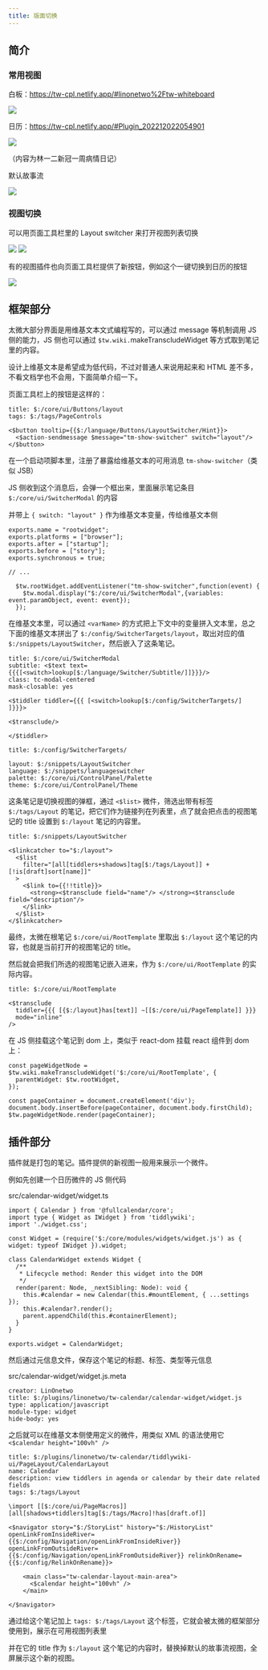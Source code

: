 ```yaml
---
title: 版面切换
---
```


## 简介

### 常用视图

白板：<https://tw-cpl.netlify.app/#linonetwo%2Ftw-whiteboard>

<img src="https://pic1.zhimg.com/80/v2-73dfc44959d9f793b6746910ea08ed58_720w.webp">

日历：<https://tw-cpl.netlify.app/#Plugin_202212022054901>

<img src="https://pic2.zhimg.com/80/v2-bc2f1bea0dd0016a212bf004782c4431_720w.webp">

（内容为林一二新冠一周病情日记）

默认故事流

<img src="https://pic2.zhimg.com/80/v2-13aa858ca7467849ce71f581546209f1_720w.webp">

### 视图切换

可以用页面工具栏里的 Layout switcher 来打开视图列表切换

<img src="https://pic1.zhimg.com/80/v2-2cd7d142e8c902e2acf1dcac0523563c_720w.webp">

<img src="https://pic2.zhimg.com/80/v2-a257f0df025ea661ba60949ec009c9c5_720w.webp">

有的视图插件也向页面工具栏提供了新按钮，例如这个一键切换到日历的按钮

<img src="https://pic2.zhimg.com/80/v2-993ca6a4b8a0acc2232518956486a67d_720w.webp">

## 框架部分

太微大部分界面是用维基文本文式编程写的，可以通过 message 等机制调用 JS 侧的能力，JS 侧也可以通过 `$tw.wiki.`makeTranscludeWidget 等方式取到笔记里的内容。

设计上维基文本是希望成为低代码，不过对普通人来说用起来和 HTML 差不多，不看文档学也不会用，下面简单介绍一下。

页面工具栏上的按钮是这样的：

```
title: $:/core/ui/Buttons/layout
tags: $:/tags/PageControls

<$button tooltip={{$:/language/Buttons/LayoutSwitcher/Hint}}>
  <$action-sendmessage $message="tm-show-switcher" switch="layout"/>
</$button>
```

在一个启动项脚本里，注册了暴露给维基文本的可用消息 `tm-show-switcher`（类似 JSB）

JS 侧收到这个消息后，会弹一个框出来，里面展示笔记条目 `$:/core/ui/SwitcherModal` 的内容

并带上 `{ switch: "layout" }` 作为维基文本变量，传给维基文本侧

```
exports.name = "rootwidget";
exports.platforms = ["browser"];
exports.after = ["startup"];
exports.before = ["story"];
exports.synchronous = true;

// ...

  $tw.rootWidget.addEventListener("tm-show-switcher",function(event) {
    $tw.modal.display("$:/core/ui/SwitcherModal",{variables: event.paramObject, event: event});
  });
```

在维基文本里，可以通过 `<varName>` 的方式把上下文中的变量拼入文本里，总之下面的维基文本拼出了 `$:/config/SwitcherTargets/layout`，取出对应的值 `$:/snippets/LayoutSwitcher`，然后嵌入了这条笔记。

```
title: $:/core/ui/SwitcherModal
subtitle: <$text text={{{[<switch>lookup[$:/language/Switcher/Subtitle/]]}}}/>
class: tc-modal-centered
mask-closable: yes

<$tiddler tiddler={{{ [<switch>lookup[$:/config/SwitcherTargets/] ]}}}>

<$transclude/>

</$tiddler>
```

```
title: $:/config/SwitcherTargets/

layout: $:/snippets/LayoutSwitcher
language: $:/snippets/languageswitcher
palette: $:/core/ui/ControlPanel/Palette
theme: $:/core/ui/ControlPanel/Theme
```

这条笔记是切换视图的弹框，通过 `<$list>` 微件，筛选出带有标签 `$:/tags/Layout` 的笔记，把它们作为链接列在列表里，点了就会把点击的视图笔记的 title 设置到 `$:/layout` 笔记的内容里。

```
title: $:/snippets/LayoutSwitcher

<$linkcatcher to="$:/layout">
  <$list
    filter="[all[tiddlers+shadows]tag[$:/tags/Layout]] +[!is[draft]sort[name]]"
  >
    <$link to={{!!title}}>
      <strong><$transclude field="name"/> </strong><$transclude field="description"/>
    </$link>
  </$list>
</$linkcatcher>
```

最终，太微在根笔记 `$:/core/ui/RootTemplate` 里取出 `$:/layout` 这个笔记的内容，也就是当前打开的视图笔记的 title。

然后就会把我们所选的视图笔记嵌入进来，作为 `$:/core/ui/RootTemplate` 的实际内容。

```
title: $:/core/ui/RootTemplate

<$transclude
  tiddler={{{ [{$:/layout}has[text]] ~[[$:/core/ui/PageTemplate]] }}}
  mode="inline"
/>
```

在 JS 侧挂载这个笔记到 dom 上，类似于 react-dom 挂载 react 组件到 dom 上：

```
const pageWidgetNode = $tw.wiki.makeTranscludeWidget('$:/core/ui/RootTemplate', {
  parentWidget: $tw.rootWidget,
});

const pageContainer = document.createElement('div');
document.body.insertBefore(pageContainer, document.body.firstChild);
$tw.pageWidgetNode.render(pageContainer);
```

## 插件部分

插件就是打包的笔记。插件提供的新视图一般用来展示一个微件。

例如先创建一个日历微件的 JS 侧代码

src/calendar-widget/widget.ts

```
import { Calendar } from '@fullcalendar/core';
import type { Widget as IWidget } from 'tiddlywiki';
import './widget.css';

const Widget = (require('$:/core/modules/widgets/widget.js') as { widget: typeof IWidget }).widget;

class CalendarWidget extends Widget {
  /**
   * Lifecycle method: Render this widget into the DOM
   */
  render(parent: Node, _nextSibling: Node): void {
    this.#calendar = new Calendar(this.#mountElement, { ...settings });
    this.#calendar?.render();
    parent.appendChild(this.#containerElement);
  }
}

exports.widget = CalendarWidget;
```

然后通过元信息文件，保存这个笔记的标题、标签、类型等元信息

src/calendar-widget/widget.js.meta

```
creator: LinOnetwo
title: $:/plugins/linonetwo/tw-calendar/calendar-widget/widget.js
type: application/javascript
module-type: widget
hide-body: yes
```

之后就可以在维基文本侧使用定义的微件，用类似 XML 的语法使用它 `<$calendar height="100vh" />`

```
title: $:/plugins/linonetwo/tw-calendar/tiddlywiki-ui/PageLayout/CalendarLayout
name: Calendar
description: view tiddlers in agenda or calendar by their date related fields
tags: $:/tags/Layout

\import [[$:/core/ui/PageMacros]] [all[shadows+tiddlers]tag[$:/tags/Macro]!has[draft.of]]

<$navigator story="$:/StoryList" history="$:/HistoryList" openLinkFromInsideRiver={{$:/config/Navigation/openLinkFromInsideRiver}} openLinkFromOutsideRiver={{$:/config/Navigation/openLinkFromOutsideRiver}} relinkOnRename={{$:/config/RelinkOnRename}}>

    <main class="tw-calendar-layout-main-area">
      <$calendar height="100vh" />
    </main>

</$navigator>
```

通过给这个笔记加上 `tags: $:/tags/Layout` 这个标签，它就会被太微的框架部分使用到，展示在可用视图列表里

并在它的 title 作为 `$:/layout` 这个笔记的内容时，替换掉默认的故事流视图，全屏展示这个新的视图。
